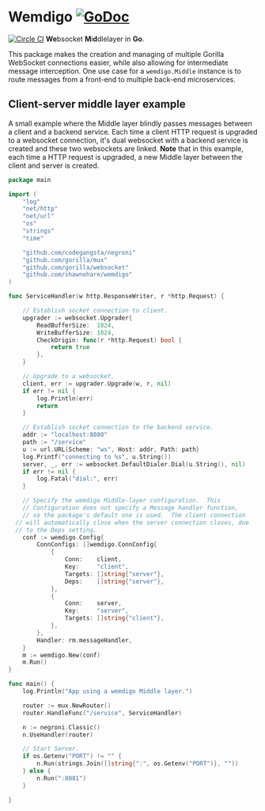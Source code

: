 # Wemdigo  [![GoDoc](https://godoc.org/github.com/shawnohare/wemdigo?status.svg)](http://godoc.org/github.com/shawnohare/wemdigo)
[![Circle CI](https://circleci.com/gh/shawnohare/wemdigo.svg?style=svg)](https://circleci.com/gh/shawnohare/wemdigo)
**We**bsocket **M**i**d**dlelayer in **Go**.  

This package makes the creation and managing of multiple Gorilla
WebSocket connections easier, while also allowing for intermediate
message interception. One use case for a `wemdigo.Middle` instance is
to route messages from a front-end to multiple back-end microservices.

## Client-server middle layer example 

A small  example where the Middle layer blindly passes messages
between a client and a backend service.  Each time a client HTTP
request is upgraded to a websocket connection, it's dual websocket with
a backend service is created and these two websockets are linked. **Note**
that in this example, each time a HTTP request is upgraded, a new 
Middle layer between the client and server is created.

```go
package main

import (
	"log"
	"net/http"
	"net/url"
	"os"
	"strings"
	"time"

	"github.com/codegangsta/negroni"
	"github.com/gorilla/mux"
	"github.com/gorilla/websocket"
	"github.com/shawnohare/wemdigo"
)

func ServiceHandler(w http.ResponseWriter, r *http.Request) {

	// Establish socket connection to client.
	upgrader := websocket.Upgrader{
		ReadBufferSize:  1024,
		WriteBufferSize: 1024,
		CheckOrigin: func(r *http.Request) bool {
			return true
		},
	}

	// Upgrade to a websocket.
	client, err := upgrader.Upgrade(w, r, nil)
	if err != nil {
		log.Println(err)
		return
	}

	// Establish socket connection to the backend service.
	addr := "localhost:8080"
	path := "/service"
	u := url.URL{Scheme: "ws", Host: addr, Path: path}
	log.Printf("connecting to %s", u.String())
	server, _, err := websocket.DefaultDialer.Dial(u.String(), nil)
	if err != nil {
		log.Fatal("dial:", err)
	}

	// Specify the wemdigo Middle-layer configuration.  This
	// Configuration does not specify a Message handler function,
	// so the package's default one is used.  The client connection
  // will automatically close when the server connection closes, due
  // to the Deps setting.
	conf := wemdigo.Config{
		ConnConfigs: []wemdigo.ConnConfig{
			{
				Conn:    client,
				Key:     "client",
				Targets: []string{"server"},
				Deps:    []string{"server"},
			},
			{
				Conn:    server,
				Key:     "server",
				Targets: []string{"client"},
			},
		},
		Handler: rm.messageHandler,
	}
	m := wemdigo.New(conf)
	m.Run()
}

func main() {
	log.Println("App using a wemdigo Middle layer.")

	router := mux.NewRouter()
	router.HandleFunc("/service", ServiceHandler)

	n := negroni.Classic()
	n.UseHandler(router)

	// Start Server.
	if os.Getenv("PORT") != "" {
		n.Run(strings.Join([]string{":", os.Getenv("PORT")}, ""))
	} else {
		n.Run(":8081")
	}

}

```








